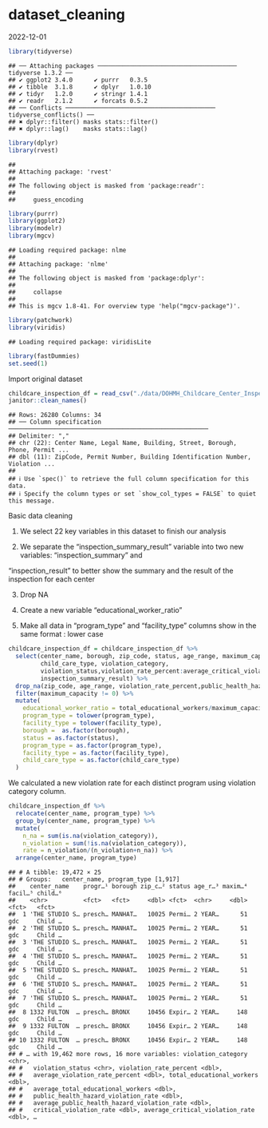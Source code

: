 dataset_cleaning
================
2022-12-01

``` r
library(tidyverse)
```

    ## ── Attaching packages ─────────────────────────────────────── tidyverse 1.3.2 ──
    ## ✔ ggplot2 3.4.0      ✔ purrr   0.3.5 
    ## ✔ tibble  3.1.8      ✔ dplyr   1.0.10
    ## ✔ tidyr   1.2.0      ✔ stringr 1.4.1 
    ## ✔ readr   2.1.2      ✔ forcats 0.5.2 
    ## ── Conflicts ────────────────────────────────────────── tidyverse_conflicts() ──
    ## ✖ dplyr::filter() masks stats::filter()
    ## ✖ dplyr::lag()    masks stats::lag()

``` r
library(dplyr)
library(rvest)
```

    ## 
    ## Attaching package: 'rvest'
    ## 
    ## The following object is masked from 'package:readr':
    ## 
    ##     guess_encoding

``` r
library(purrr)
library(ggplot2)
library(modelr)
library(mgcv)
```

    ## Loading required package: nlme
    ## 
    ## Attaching package: 'nlme'
    ## 
    ## The following object is masked from 'package:dplyr':
    ## 
    ##     collapse
    ## 
    ## This is mgcv 1.8-41. For overview type 'help("mgcv-package")'.

``` r
library(patchwork)
library(viridis)
```

    ## Loading required package: viridisLite

``` r
library(fastDummies)
set.seed(1)
```

Import original dataset

``` r
childcare_inspection_df = read_csv("./data/DOHMH_Childcare_Center_Inspections.csv") %>% 
janitor::clean_names()
```

    ## Rows: 26280 Columns: 34
    ## ── Column specification ────────────────────────────────────────────────────────
    ## Delimiter: ","
    ## chr (22): Center Name, Legal Name, Building, Street, Borough, Phone, Permit ...
    ## dbl (11): ZipCode, Permit Number, Building Identification Number, Violation ...
    ## 
    ## ℹ Use `spec()` to retrieve the full column specification for this data.
    ## ℹ Specify the column types or set `show_col_types = FALSE` to quiet this message.

Basic data cleaning

1.  We select 22 key variables in this dataset to finish our analysis

2.  We separate the “inspection_summary_result” variable into two new
    variables: “inspection_summary” and

“inspection_result” to better show the summary and the result of the
inspection for each center

3.  Drop NA

4.  Create a new variable “educational_worker_ratio”

5.  Make all data in “program_type” and “facility_type” columns show in
    the same format : lower case

``` r
childcare_inspection_df = childcare_inspection_df %>% 
  select(center_name, borough, zip_code, status, age_range, maximum_capacity,program_type, facility_type, 
         child_care_type, violation_category,
         violation_status,violation_rate_percent:average_critical_violation_rate,regulation_summary,
         inspection_summary_result) %>%
  drop_na(zip_code, age_range, violation_rate_percent,public_health_hazard_violation_rate, critical_violation_rate) %>% 
  filter(maximum_capacity != 0) %>% 
  mutate(
    educational_worker_ratio = total_educational_workers/maximum_capacity,
    program_type = tolower(program_type),
    facility_type = tolower(facility_type),
    borough =  as.factor(borough),
    status = as.factor(status),
    program_type = as.factor(program_type),
    facility_type = as.factor(facility_type),
    child_care_type = as.factor(child_care_type)
  )
```

We calculated a new violation rate for each distinct program using
violation category column.

``` r
childcare_inspection_df %>% 
  relocate(center_name, program_type) %>% 
  group_by(center_name, program_type) %>% 
  mutate(
    n_na = sum(is.na(violation_category)), 
    n_violation = sum(!is.na(violation_category)), 
    rate = n_violation/(n_violation+n_na)) %>% 
  arrange(center_name, program_type)
```

    ## # A tibble: 19,472 × 25
    ## # Groups:   center_name, program_type [1,917]
    ##    center_name    progr…¹ borough zip_c…² status age_r…³ maxim…⁴ facil…⁵ child…⁶
    ##    <chr>          <fct>   <fct>     <dbl> <fct>  <chr>     <dbl> <fct>   <fct>  
    ##  1 'THE STUDIO S… presch… MANHAT…   10025 Permi… 2 YEAR…      51 gdc     Child …
    ##  2 'THE STUDIO S… presch… MANHAT…   10025 Permi… 2 YEAR…      51 gdc     Child …
    ##  3 'THE STUDIO S… presch… MANHAT…   10025 Permi… 2 YEAR…      51 gdc     Child …
    ##  4 'THE STUDIO S… presch… MANHAT…   10025 Permi… 2 YEAR…      51 gdc     Child …
    ##  5 'THE STUDIO S… presch… MANHAT…   10025 Permi… 2 YEAR…      51 gdc     Child …
    ##  6 'THE STUDIO S… presch… MANHAT…   10025 Permi… 2 YEAR…      51 gdc     Child …
    ##  7 'THE STUDIO S… presch… MANHAT…   10025 Permi… 2 YEAR…      51 gdc     Child …
    ##  8 1332 FULTON  … presch… BRONX     10456 Expir… 2 YEAR…     148 gdc     Child …
    ##  9 1332 FULTON  … presch… BRONX     10456 Expir… 2 YEAR…     148 gdc     Child …
    ## 10 1332 FULTON  … presch… BRONX     10456 Expir… 2 YEAR…     148 gdc     Child …
    ## # … with 19,462 more rows, 16 more variables: violation_category <chr>,
    ## #   violation_status <chr>, violation_rate_percent <dbl>,
    ## #   average_violation_rate_percent <dbl>, total_educational_workers <dbl>,
    ## #   average_total_educational_workers <dbl>,
    ## #   public_health_hazard_violation_rate <dbl>,
    ## #   average_public_health_hazard_violation_rate <dbl>,
    ## #   critical_violation_rate <dbl>, average_critical_violation_rate <dbl>, …
